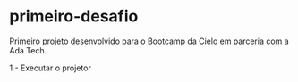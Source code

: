 # primeiro-desafio

Primeiro projeto desenvolvido para o Bootcamp da Cielo em parceria com a Ada Tech.

1 - Executar o projetor
